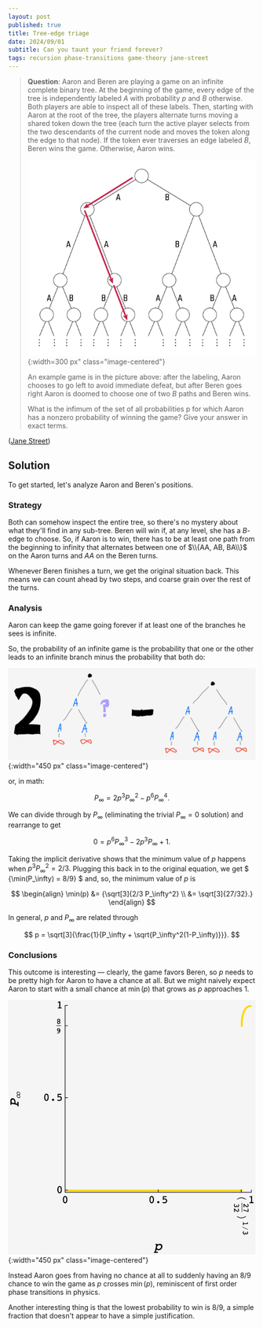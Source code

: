 ```yaml
---
layout: post
published: true
title: Tree-edge triage
date: 2024/09/01
subtitle: Can you taunt your friend forever?
tags: recursion phase-transitions game-theory jane-street
---
```


>**Question**: Aaron and Beren are playing a game on an infinite complete binary tree. At the beginning of the game, every edge of the tree is independently labeled $A$ with probability $p$ and $B$ otherwise. Both players are able to inspect all of these labels. Then, starting with Aaron at the root of the tree, the players alternate turns moving a shared token down the tree (each turn the active player selects from the two descendants of the current node and moves the token along the edge to that node). If the token ever traverses an edge labeled $B,$ Beren wins the game. Otherwise, Aaron wins.
>
> ![](/img/august-2024-diagram-JS.png){:width=300 px" class="image-centered"}
>
>An example game is in the picture above: after the labeling, Aaron chooses to go left to avoid immediate defeat, but after Beren goes right Aaron is doomed to choose one of two $B$ paths and Beren wins.
>
>What is the infimum of the set of all probabilities p for which Aaron has a nonzero probability of winning the game? Give your answer in exact terms.

<!--more-->

([Jane Street](https://www.janestreet.com/puzzles/current-puzzle/))

## Solution

To get started, let's analyze Aaron and Beren's positions. 

### Strategy

Both can somehow inspect the entire tree, so there's no mystery about what they'll find in any sub-tree. Beren will win if, at any level, she has a $B$-edge to choose. So, if Aaron is to win, there has to be at least one path from the beginning to infinity that alternates between one of $\\{AA, AB, BA\\}$ on the Aaron turns and $AA$ on the Beren turns.

Whenever Beren finishes a turn, we get the original situation back. This means we can count ahead by two steps, and coarse grain over the rest of the turns.

### Analysis

Aaron can keep the game going forever if at least one of the branches he sees is infinite. 

So, the probability of an infinite game is the probability that one or the other leads to an infinite branch minus the probability that both do:

![](/img/2024-09-01-tree-triage-diagram.png){:width="450 px" class="image-centered"}

or, in math:

$$ P_\infty = 2p^3 P_\infty^2 - p^6 P_\infty^4. $$

We can divide through by $P_\infty$ (eliminating the trivial $P_\infty = 0$ solution) and rearrange to get

$$ 0 = p^6 P_\infty^3 - 2p^3 P_\infty + 1. $$

Taking the implicit derivative shows that the minimum value of $p$ happens when $p^3 P_\infty^2 = 2/3.$ Plugging this back in to the original equation, we get $ {\min(P_\infty) = 8/9} $ and, so, the minimum value of $p$ is 

$$
  \begin{align}
    \min(p) &= {\sqrt[3]{2/3 P_\infty^2} \\
            &= \sqrt[3]{27/32}.}
  \end{align}
$$

<!-- $$ 0 = dp (6p^5 P_\infty^3 - 6p^2 P_\infty) + dP_\infty (3p^6 P_\infty^2 - 2p^3) $$ -->



In general, $p$ and $P_\infty$ are related through

$$ p = \sqrt[3]{\frac{1}{P_\infty + \sqrt{P_\infty^2(1-P_\infty)}}}. $$

### Conclusions

This outcome is interesting — clearly, the game favors Beren, so $p$ needs to be pretty high for Aaron to have a chance at all. But we might naively expect Aaron to start with a small chance at $\min(p)$ that grows as $p$ approaches $1.$

![](/img/2024-08-31-tree-edge-triage-JS.png){:width="450 px" class="image-centered"}

Instead Aaron goes from having no chance at all to suddenly having an $8/9$ chance to win the game as $p$ crosses $\min(p),$ reminiscent of first order phase transitions in physics. 

Another interesting thing is that the lowest probability to win is $8/9,$ a simple fraction that doesn't appear to have a simple justification.





<!-- So, the chance Aaron can keep the game going forever is the sum of the probabilities that

- Aaron sees $AA$, and at least one of them has two $A$ children with infinite branches,
- Aaron sees $AB$ or $BA$, and both of $A$'s children are $A$ with infinite branches.

The probability of the first case is $(2p^4 P_\infty2 - p^6 P_\infty^4)$ and the second is $2p^3(1-p)P_\infty^2.÷$ -->



<br>
